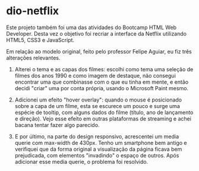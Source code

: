 # dio-netflix
Este projeto também foi uma das atividades do Bootcamp HTML Web Developer. Desta vez o objetivo foi recriar a interface da Netflix utilizando HTML5, CSS3 e JavaScript.

Em relação ao modelo original, feito pelo professor Felipe Aguiar, eu fiz três alterações relevantes.

1) Alterei o tema e as capas dos filmes: escolhi como tema uma seleção de filmes dos anos 1990 e como imagem de destaque, não consegui encontrar uma que combinasse com o que eu tinha em mente, e então decidi "criar" uma por conta própria, usando o Microsoft Paint mesmo.

2) Adicionei um efeito "hover overlay": quando o mouse é posicionado sobre a capa de um filme, esta se escurece um pouco e surge uma espécie de tooltip, com alguns dados do filme (título, ano de lançamento e direção). Vejo esse efeito em outras plataformas de streaming e achei bacana tentar fazer algo parecido. 

3) E por último, na parte do design responsivo, acrescentei um media querie com max-width de 430px. Tenho um smartphone bem antigo e verifiquei que da forma original a visualização da página ficava bem prejudicada, com elementos "invadindo" o espaço de outros. Após adicionar esse media querie, o problema foi resolvido.


